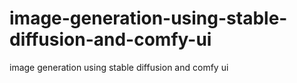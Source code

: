 # image-generation-using-stable-diffusion-and-comfy-ui
image generation using stable diffusion and comfy ui
